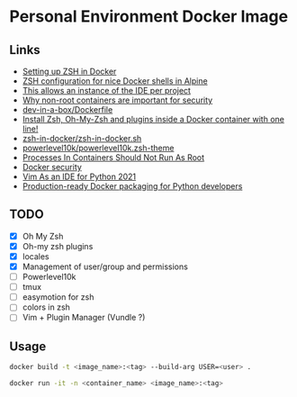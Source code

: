 # Personal Environment Docker Image

## Links
* [Setting up ZSH in Docker](https://dev.to/arctic_hen7/setting-up-zsh-in-docker-263f)
* [ZSH configuration for nice Docker shells in Alpine](https://gist.github.com/arctic-hen7/bbfcc3021f7592d2013ee70470fee60b)
* [This allows an instance of the IDE per project](https://github.com/ls12styler/ide)
* [Why non-root containers are important for security](https://engineering.bitnami.com/articles/why-non-root-containers-are-important-for-security.html)
* [dev-in-a-box/Dockerfile](https://github.com/darxkies/dev-in-a-box/blob/master/Dockerfile)
* [Install Zsh, Oh-My-Zsh and plugins inside a Docker container with one line!](https://reposhub.com/linux/system-utilities/deluan-zsh-in-docker.html)
* [zsh-in-docker/zsh-in-docker.sh](https://github.com/deluan/zsh-in-docker/blob/master/zsh-in-docker.sh)
* [powerlevel10k/powerlevel10k.zsh-theme](https://github.com/romkatv/powerlevel10k/blob/master/powerlevel10k.zsh-theme)
* [Processes In Containers Should Not Run As Root](https://medium.com/@mccode/processes-in-containers-should-not-run-as-root-2feae3f0df3b)
* [Docker security](https://docs.docker.com/engine/security/)
* [Vim As an IDE for Python 2021](https://medium.com/nerd-for-tech/vim-as-an-ide-for-python-2021-f922da6d2cfe)
* [Production-ready Docker packaging for Python developers](https://pythonspeed.com/docker/)

## TODO

- [x] Oh My Zsh
- [x] Oh-my zsh plugins
- [x] locales
- [x] Management of user/group and permissions
- [ ] Powerlevel10k
- [ ] tmux
- [ ] easymotion for zsh
- [ ] colors in zsh
- [ ] Vim + Plugin Manager (Vundle ?)

## Usage
```sh
docker build -t <image_name>:<tag> --build-arg USER=<user> .
```

```sh
docker run -it -n <container_name> <image_name>:<tag>
```
